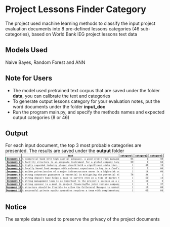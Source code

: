 # Project Lessons Finder Category

The project used machine learning methods to classify the input project evaluation documents into 8 pre-defined lessons categories (46 sub-categories), based on World Bank IEG project lessons text data

## Models Used
Naive Bayes, Random Forest and ANN

## Note for Users 
  - The model used pretrained text corpus that are saved under the folder **data**, you can calibrate the text and categories
  - To generate output lessons category for your evaluation notes, put the word documents under the folder **input_doc**
  - Run the program main.py, and specify the methods names and expected output categories (8 or 46)

## Output
For each input document, the top 3 most probable categories are presented. The results are saved under the **output** folder
![sample output](images/sample_output.png)

## Notice
The sample data is used to preserve the privacy of the project documents